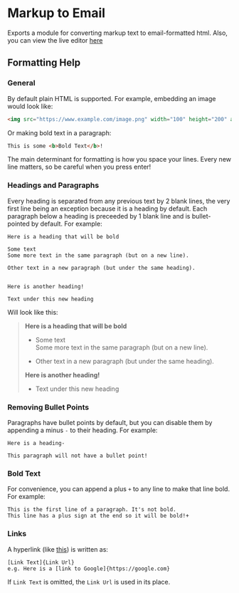 # Markup to Email

Exports a module for converting markup text to email-formatted html.
Also, you can view the live editor [here](https://wyattades.github.com/markup-to-email)

## Formatting Help

### General

By default plain HTML is supported. For example, embedding an image would look like: 
```html
<img src="https://www.example.com/image.png" width="100" height="200" alt="Optional info about the image"/> 
```
Or making bold text in a paragraph:
```html
This is some <b>Bold Text</b>!
```

The main determinant for formatting is how you space your lines. Every new line matters, so be careful when you press enter!

### Headings and Paragraphs
Every heading is separated from any previous text by 2 blank lines, the very first line being an exception because it is a heading by default. Each paragraph below a heading is preceeded by 1 blank line and is bullet-pointed by default. For example:
```
Here is a heading that will be bold

Some text
Some more text in the same paragraph (but on a new line).

Other text in a new paragraph (but under the same heading).


Here is another heading!

Text under this new heading
```
Will look like this:

> <b>Here is a heading that will be bold</b>
>
> - Some text<br/>Some more text in the same paragraph (but on a new line).
>
> - Other text in a new paragraph (but under the same heading).
>
><b>Here is another heading!</b>
>
>- Text under this new heading

### Removing Bullet Points
Paragraphs have bullet points by default, but you can disable them by appending a minus `-` to their heading. For example:
```
Here is a heading-

This paragraph will not have a bullet point!
```

### Bold Text
For convenience, you can append a plus `+` to any line to make that line bold. For example:
```
This is the first line of a paragraph. It's not bold.
This line has a plus sign at the end so it will be bold!+
```

### Links
A hyperlink (like [this](#general)) is written as:
```
[Link Text]{Link Url}
e.g. Here is a [link to Google]{https://google.com}
```
If `Link Text` is omitted, the `Link Url` is used in its place.
